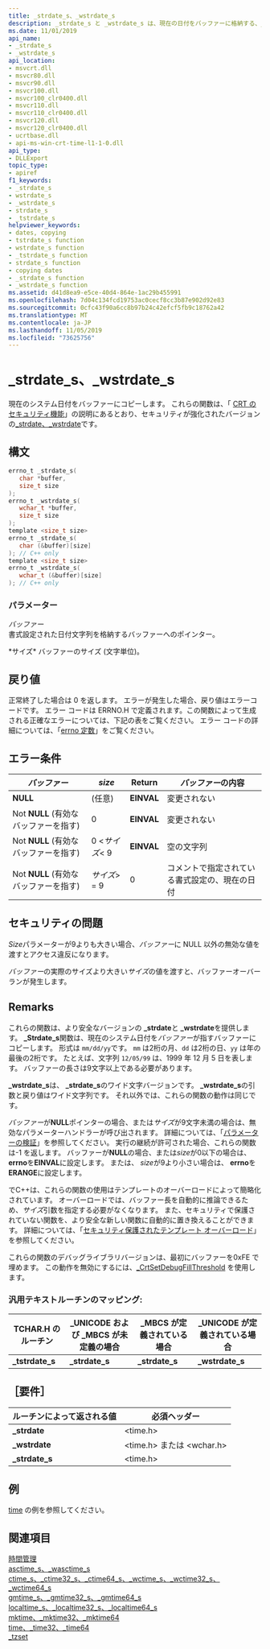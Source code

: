 ```yaml
---
title: _strdate_s、_wstrdate_s
description: _strdate_s と _wstrdate_s は、現在の日付をバッファーに格納する、_strdate および _wstrdate 関数のセキュリティで保護された CRT バージョンです。
ms.date: 11/01/2019
api_name:
- _strdate_s
- _wstrdate_s
api_location:
- msvcrt.dll
- msvcr80.dll
- msvcr90.dll
- msvcr100.dll
- msvcr100_clr0400.dll
- msvcr110.dll
- msvcr110_clr0400.dll
- msvcr120.dll
- msvcr120_clr0400.dll
- ucrtbase.dll
- api-ms-win-crt-time-l1-1-0.dll
api_type:
- DLLExport
topic_type:
- apiref
f1_keywords:
- _strdate_s
- wstrdate_s
- _wstrdate_s
- strdate_s
- _tstrdate_s
helpviewer_keywords:
- dates, copying
- tstrdate_s function
- wstrdate_s function
- _tstrdate_s function
- strdate_s function
- copying dates
- _strdate_s function
- _wstrdate_s function
ms.assetid: d41d8ea9-e5ce-40d4-864e-1ac29b455991
ms.openlocfilehash: 7d04c134fcd19753ac0cecf8cc3b87e902d92e83
ms.sourcegitcommit: 0cfc43f90a6cc8b97b24c42efcf5fb9c18762a42
ms.translationtype: MT
ms.contentlocale: ja-JP
ms.lasthandoff: 11/05/2019
ms.locfileid: "73625756"
---
```

# <a name="_strdate_s-_wstrdate_s"></a>_strdate_s、_wstrdate_s

現在のシステム日付をバッファーにコピーします。 これらの関数は、「 [CRT のセキュリティ機能](../../c-runtime-library/security-features-in-the-crt.md)」の説明にあるとおり、セキュリティが強化されたバージョンの[_strdate、_wstrdate](strdate-wstrdate.md)です。

## <a name="syntax"></a>構文

```C
errno_t _strdate_s(
   char *buffer,
   size_t size
);
errno_t _wstrdate_s(
   wchar_t *buffer,
   size_t size
);
template <size_t size>
errno_t _strdate_s(
   char (&buffer)[size]
); // C++ only
template <size_t size>
errno_t _wstrdate_s(
   wchar_t (&buffer)[size]
); // C++ only
```

### <a name="parameters"></a>パラメーター

*バッファー* \
書式設定された日付文字列を格納するバッファーへのポインター。

\*サイズ*
バッファーのサイズ (文字単位)。

## <a name="return-value"></a>戻り値

正常終了した場合は 0 を返します。 エラーが発生した場合、戻り値はエラーコードです。 エラー コードは ERRNO.H で定義されます。この関数によって生成される正確なエラーについては、下記の表をご覧ください。 エラー コードの詳細については、「[errno 定数](../../c-runtime-library/errno-constants.md)」をご覧ください。

## <a name="error-conditions"></a>エラー条件

|*バッファー*|*size*|Return|*バッファー*の内容|
|--------------|------------------------|------------|--------------------------|
|**NULL**|(任意)|**EINVAL**|変更されない|
|Not **NULL** (有効なバッファーを指す)|0|**EINVAL**|変更されない|
|Not **NULL** (有効なバッファーを指す)|0 <*サイズ*< 9|**EINVAL**|空の文字列|
|Not **NULL** (有効なバッファーを指す)|*サイズ*> = 9|0|コメントで指定されている書式設定の、現在の日付|

## <a name="security-issues"></a>セキュリティの問題

*Size*パラメーターが9よりも大きい場合、*バッファー*に NULL 以外の無効な値を渡すとアクセス違反になります。

*バッファー*の実際のサイズより大きい*サイズ*の値を渡すと、バッファーオーバーランが発生します。

## <a name="remarks"></a>Remarks

これらの関数は、より安全なバージョンの **_strdate**と **_wstrdate**を提供します。 **_Strdate_s**関数は、現在のシステム日付を*バッファー*が指すバッファーにコピーします。 形式は `mm/dd/yy`です。 `mm` は2桁の月、`dd` は2桁の日、`yy` は年の最後の2桁です。 たとえば、文字列 `12/05/99` は、1999 年 12 月 5 日を表します。 バッファーの長さは9文字以上である必要があります。

**_wstrdate_s**は、 **_strdate_s**のワイド文字バージョンです。 **_wstrdate_s**の引数と戻り値はワイド文字列です。 それ以外では、これらの関数の動作は同じです。

*バッファー*が**NULL**ポインターの場合、または*サイズ*が9文字未満の場合は、無効なパラメーターハンドラーが呼び出されます。 詳細については、「[パラメーターの検証](../../c-runtime-library/parameter-validation.md)」を参照してください。 実行の継続が許可された場合、これらの関数は-1 を返します。 バッファーが**NULL**の場合、または*size*が0以下の場合は、 **errno**を**EINVAL**に設定します。 または、 *size*が9より小さい場合は、 **errno**を**ERANGE**に設定します。

でC++は、これらの関数の使用はテンプレートのオーバーロードによって簡略化されています。 オーバーロードでは、バッファー長を自動的に推論できるため、*サイズ*引数を指定する必要がなくなります。 また、セキュリティで保護されていない関数を、より安全な新しい関数に自動的に置き換えることができます。 詳細については、「[セキュリティ保護されたテンプレート オーバーロード](../../c-runtime-library/secure-template-overloads.md)」を参照してください。

これらの関数のデバッグライブラリバージョンは、最初にバッファーを0xFE で埋めます。 この動作を無効にするには、[_CrtSetDebugFillThreshold](crtsetdebugfillthreshold.md) を使用します。

### <a name="generic-text-routine-mapping"></a>汎用テキストルーチンのマッピング:

|TCHAR.H のルーチン|_UNICODE および _MBCS が未定義の場合|_MBCS が定義されている場合|_UNICODE が定義されている場合|
|---------------------|------------------------------------|--------------------|-----------------------|
|**_tstrdate_s**|**_strdate_s**|**_strdate_s**|**_wstrdate_s**|

## <a name="requirements"></a>［要件］

|ルーチンによって返される値|必須ヘッダー|
|-------------|---------------------|
|**_strdate**|\<time.h>|
|**_wstrdate**|\<time.h> または \<wchar.h>|
|**_strdate_s**|\<time.h>|

## <a name="example"></a>例

[time](time-time32-time64.md) の例を参照してください。

## <a name="see-also"></a>関連項目

[時間管理](../../c-runtime-library/time-management.md)\
[asctime_s、_wasctime_s](asctime-s-wasctime-s.md)\
[ctime_s、_ctime32_s、_ctime64_s、_wctime_s、_wctime32_s、_wctime64_s](ctime-s-ctime32-s-ctime64-s-wctime-s-wctime32-s-wctime64-s.md)\
[gmtime_s、_gmtime32_s、_gmtime64_s](gmtime-s-gmtime32-s-gmtime64-s.md)\
[localtime_s、_localtime32_s、_localtime64_s](localtime-s-localtime32-s-localtime64-s.md)\
[mktime、_mktime32、_mktime64](mktime-mktime32-mktime64.md)\
[time、_time32、_time64](time-time32-time64.md)\
[_tzset](tzset.md)
